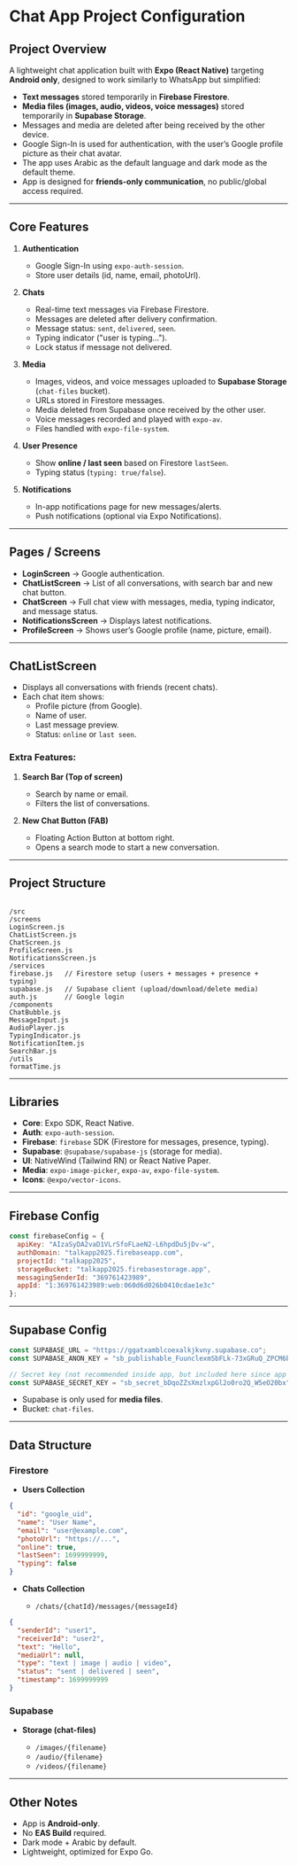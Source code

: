 
# Chat App Project Configuration

## Project Overview
A lightweight chat application built with **Expo (React Native)** targeting **Android only**, designed to work similarly to WhatsApp but simplified:

- **Text messages** stored temporarily in **Firebase Firestore**.
- **Media files (images, audio, videos, voice messages)** stored temporarily in **Supabase Storage**.
- Messages and media are deleted after being received by the other device.
- Google Sign-In is used for authentication, with the user’s Google profile picture as their chat avatar.
- The app uses Arabic as the default language and dark mode as the default theme.
- App is designed for **friends-only communication**, no public/global access required.

---

## Core Features
1. **Authentication**
   - Google Sign-In using `expo-auth-session`.
   - Store user details (id, name, email, photoUrl).

2. **Chats**
   - Real-time text messages via Firebase Firestore.
   - Messages are deleted after delivery confirmation.
   - Message status: `sent`, `delivered`, `seen`.
   - Typing indicator ("user is typing…").
   - Lock status if message not delivered.

3. **Media**
   - Images, videos, and voice messages uploaded to **Supabase Storage** (`chat-files` bucket).
   - URLs stored in Firestore messages.
   - Media deleted from Supabase once received by the other user.
   - Voice messages recorded and played with `expo-av`.
   - Files handled with `expo-file-system`.

4. **User Presence**
   - Show **online / last seen** based on Firestore `lastSeen`.
   - Typing status (`typing: true/false`).

5. **Notifications**
   - In-app notifications page for new messages/alerts.
   - Push notifications (optional via Expo Notifications).

---

## Pages / Screens
- **LoginScreen** → Google authentication.
- **ChatListScreen** → List of all conversations, with search bar and new chat button.
- **ChatScreen** → Full chat view with messages, media, typing indicator, and message status.
- **NotificationsScreen** → Displays latest notifications.
- **ProfileScreen** → Shows user’s Google profile (name, picture, email).

---

## ChatListScreen
- Displays all conversations with friends (recent chats).
- Each chat item shows:
  - Profile picture (from Google).
  - Name of user.
  - Last message preview.
  - Status: `online` or `last seen`.

### Extra Features:
1. **Search Bar (Top of screen)**  
   - Search by name or email.  
   - Filters the list of conversations.  

2. **New Chat Button (FAB)**  
   - Floating Action Button at bottom right.  
   - Opens a search mode to start a new conversation.  

---

## Project Structure
```

/src
/screens
LoginScreen.js
ChatListScreen.js
ChatScreen.js
ProfileScreen.js
NotificationsScreen.js
/services
firebase.js   // Firestore setup (users + messages + presence + typing)
supabase.js   // Supabase client (upload/download/delete media)
auth.js       // Google login
/components
ChatBubble.js
MessageInput.js
AudioPlayer.js
TypingIndicator.js
NotificationItem.js
SearchBar.js
/utils
formatTime.js

````

---

## Libraries
- **Core**: Expo SDK, React Native.  
- **Auth**: `expo-auth-session`.  
- **Firebase**: `firebase` SDK (Firestore for messages, presence, typing).  
- **Supabase**: `@supabase/supabase-js` (storage for media).  
- **UI**: NativeWind (Tailwind RN) or React Native Paper.  
- **Media**: `expo-image-picker`, `expo-av`, `expo-file-system`.  
- **Icons**: `@expo/vector-icons`.  

---

## Firebase Config
```js
const firebaseConfig = {
  apiKey: "AIzaSyDA2vaD1VLrSfoFLaeN2-L6hpdDu5jDv-w",
  authDomain: "talkapp2025.firebaseapp.com",
  projectId: "talkapp2025",
  storageBucket: "talkapp2025.firebasestorage.app",
  messagingSenderId: "369761423989",
  appId: "1:369761423989:web:060d6d026b0410cdae1e3c"
};
````

---

## Supabase Config

```js
const SUPABASE_URL = "https://ggatxamblcoexalkjkvny.supabase.co";
const SUPABASE_ANON_KEY = "sb_publishable_FuunclexmSbFLk-73xGRuQ_ZPCM6bCD";

// Secret key (not recommended inside app, but included here since app is for personal/friends use only):
const SUPABASE_SECRET_KEY = "sb_secret_bDqoZZsXmzlxpGl2o0ro2Q_W5eO20bx";
```

* Supabase is only used for **media files**.
* Bucket: `chat-files`.

---

## Data Structure

### Firestore

* **Users Collection**

```json
{
  "id": "google_uid",
  "name": "User Name",
  "email": "user@example.com",
  "photoUrl": "https://...",
  "online": true,
  "lastSeen": 1699999999,
  "typing": false
}
```

* **Chats Collection**

  * `/chats/{chatId}/messages/{messageId}`

```json
{
  "senderId": "user1",
  "receiverId": "user2",
  "text": "Hello",
  "mediaUrl": null,
  "type": "text | image | audio | video",
  "status": "sent | delivered | seen",
  "timestamp": 1699999999
}
```

### Supabase

* **Storage (chat-files)**

  * `/images/{filename}`
  * `/audio/{filename}`
  * `/videos/{filename}`

---

## Other Notes

* App is **Android-only**.
* No **EAS Build** required.
* Dark mode + Arabic by default.
* Lightweight, optimized for Expo Go.

